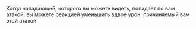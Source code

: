 Когда нападающий, которого вы можете видеть, попадает по вам атакой, вы можете реакцией уменьшить вдвое урон, причиняемый вам этой атакой.
